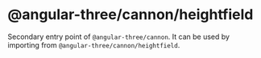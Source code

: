 # @angular-three/cannon/heightfield

Secondary entry point of `@angular-three/cannon`. It can be used by importing from `@angular-three/cannon/heightfield`.
